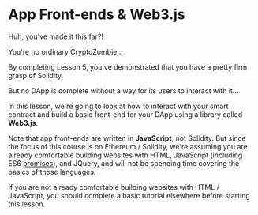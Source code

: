 # App Front-ends & Web3.js

Huh, you've made it this far?!

You're no ordinary CryptoZombie...

By completing Lesson 5, you've demonstrated that you have a pretty firm grasp of Solidity.

But no DApp is complete without a way for its users to interact with it...

In this lesson, we're going to look at how to interact with your smart contract and build a basic front-end for your DApp using a library called **Web3.js**.

Note that app front-ends are written in **JavaScript**, not Solidity. But since the focus of this course is on Ethereum / Solidity, we're assuming you are already comfortable building websites with HTML, JavaScript (including ES6 [promises](https://developers.google.com/web/fundamentals/primers/promises)), and JQuery, and will not be spending time covering the basics of those languages.

If you are not already comfortable building websites with HTML / JavaScript, you should complete a basic tutorial elsewhere before starting this lesson.
